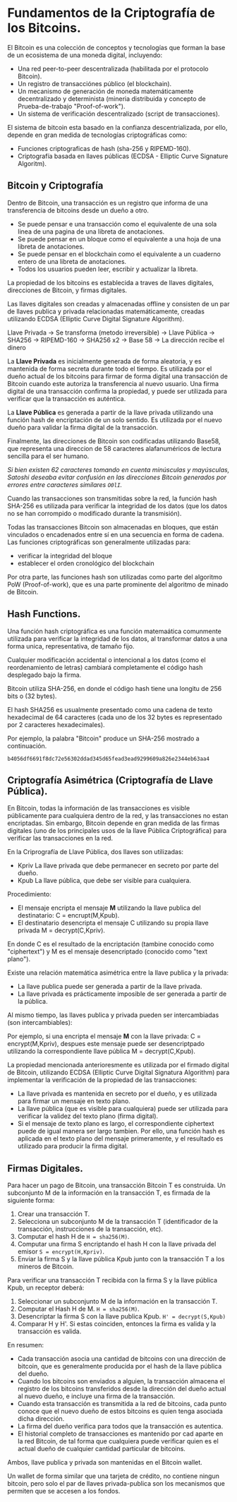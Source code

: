 # Fundamentos de la Criptografía de los Bitcoins.

El Bitcoin es una colección de conceptos y tecnologías que forman la base de un ecosistema de una moneda digital, incluyendo:

- Una red peer-to-peer descentralizada (habilitada por el protocolo Bitcoin).
- Un registro de transacciónes público (el blockchain).
- Un mecanismo de generación de moneda matemáticamente decentralizado y determinista (mineria distribuida y concepto de Prueba-de-trabajo "Proof-of-work").
- Un sistema de verificación descentralizado (script de transacciones).

El sistema de bitcoin esta basado en la confianza descentrializada, por ello, depende en gran medida de tecnologías criptográficas como:

- Funciones criptograficas de hash (sha-256 y RIPEMD-160).
- Criptografía basada en llaves públicas (ECDSA - Elliptic Curve Signature Algoritm).

## Bitcoin y Criptografía

Dentro de Bitcoin, una transacción es un registro que informa de una transferencia de bitcoins desde un dueño a otro.

- Se puede pensar e una transacción como el equivalente de una sola linea de una pagina de una libreta de anotaciones.
- Se puede pensar en un bloque como el equivalente a una hoja de una libreta de anotaciones.
- Se puede pensar en el blockchain como el equivalente a un cuaderno entero de una libreta de anotaciones.
- Todos los usuarios pueden leer, escribir y actualizar la libreta.

La propiedad de los bitcoins es establecida a traves de llaves digitales, direcciones de Bitcoin, y firmas digitales.

Las llaves digitales son creadas y almacenadas offline y consisten de un par de llaves publica y privada relacionadas matemáticamente, creadas utilizando ECDSA (Elliptic Curve Digital Signature Algorithm).

Llave Privada ->
Se transforma (metodo irreversible) ->
Llave Pública ->
SHA256 ->
RIPEMD-160 ->
SHA256 x2 ->
Base 58 ->
La dirección recibe el dinero

La **Llave Privada** es inicialmente generada de forma aleatoria, y es mantenida de forma secreta durante todo el tiempo. Es utilizada por el dueño actual de los bitcoins para firmar de forma digital una transacción de Bitcoin cuando este autoriza la transferencia al nuevo usuario. Una firma digital de una transacción confirma la propiedad, y puede ser utilizada para verificar que la transacción es auténtica.

La **Llave Pública** es generada a partir de la llave privada utilizando una función hash de encriptación de un solo sentido. Es utilizada por el nuevo dueño para validar la firma digital de la transacción.

Finalmente, las direcciones de Bitcoin son codificadas utilizando Base58, que representa una direccion de 58 caracteres alafanuméricos de lectura sencilla para el ser humano.

*Si bien existen 62 caracteres tomando en cuenta minúsculas y mayúsculas, Satoshi deseaba evitar confusión en las direcciones Bitcoin generados por errores entre caracteres similares `O0lI`.*

Cuando las transacciones son transmitidas sobre la red, la función hash SHA-256 es utilizada para verificar la integridad de los datos (que los datos no se han corrompido o modificado durante la transmisión).

Todas las transacciones Bitcoin son almacenadas en bloques, que están vinculados o encadenados entre sí en una secuencia en forma de cadena. Las funciones criptográficas son generalmente utilizadas para:

- verificar la integridad del bloque
- establecer el orden cronológico del blockchain

Por otra parte, las funciones hash son utilizadas como parte del algoritmo PoW (Proof-of-work), que es una parte prominente del algoritmo de minado de Bitcoin.

## Hash Functions.

Una función hash criptográfica es una función matemaática comunmente utilizada para verificar la integridad de los datos, al transformar datos a una forma unica, representativa, de tamaño fijo.

Cualquier modificación accidental o intencional a los datos (como el reordenamiento de letras) cambiará completamente el código hash desplegado bajo la firma.

Bitcoin utiliza SHA-256, en donde el código hash tiene una longitu de 256 bits o (32 bytes).

El hash SHA256 es usualmente presentado como una cadena de texto hexadecimal de 64 caracteres (cada uno de los 32 bytes es representado por 2 caracteres hexadecimales).

Por ejemplo, la palabra "Bitcoin" produce un SHA-256 mostrado a continuación.

```
b4056df6691f8dc72e56302ddad345d65fead3ead9299609a826e2344eb63aa4
```

## Criptografía Asimétrica (Criptografía de Llave Pública).

En Bitcoin, todas la información de las transacciones es visible públicamente para cualquiera dentro de la red, y las transacciones no estan encriptadas. Sin embargo, Bitcoin depende en gran medida de las firmas digitales (uno de los principales usos de la llave Pública Criptográfica) para verificar las transacciones en la red.

En la Criprografía de Llave Pública, dos llaves son utilizadas:

- Kpriv La llave privada que debe permanecer en secreto por parte del dueño.
- Kpub La llave pública, que debe ser visible para cualquiera.

Procedimiento:

- El mensaje encripta el mensaje **M** utilizando la llave publica del destinatario: C = encrupt(M,Kpub).
- El destinatario desencripta el mensaje C utilizando su propia llave privada M = decrypt(C,Kpriv).

En donde C es el resultado de la encriptación (tambine conocido como "ciphertext") y M es el mensaje desencriptado (conocido como "text plano").

Existe una relación matemática asimétrica entre la llave publica y la privada:

- La llave publica puede ser generada a partir de la llave privada.
- La llave privada es prácticamente imposible de ser generada a partir de la pública.

Al mismo tiempo, las llaves publica y privada pueden ser intercambiadas (son intercambiables):

Por ejemplo, si una encripta el mensaje **M** con la llave privada: C = encrypt(M,Kpriv), despues este mensaje puede ser desencriptpado utilizando la correspondiente llave pública M = decrypt(C,Kpub).

La propiedad mencionada anterioresmente es utilizada por el firmado digital de Bitcoin, utilizando ECDSA (Elliptic Curve Digital Signatura Algorithm) para implementar la verificación de la propiedad de las transacciones:

- La llave privada es mantenida en secreto por el dueño, y es utilizada para firmar un mensaje en texto plano.
- La llave pública (que es visible para cualquiera) puede ser utilizada para verificar la validez del texto plano (firma digital).
- Si el mensaje de texto plano es largo, el correspondiente ciphertext puede de igual manera ser largo tambien. Por ello, una función hash es aplicada en el texto plano del mensaje primeramente, y el resultado es utilizado para producir la firma digital.

## Firmas Digitales.

Para hacer un pago de Bitcoin, una transacción Bitcoin T es construida. Un subconjunto M de la información en la transacción T, es firmada de la siguiente forma:

1. Crear una transacción T.
2. Selecciona un subconjunto M de la transacción T (identificador de la transacción, instrucciones de la transacción, etc).
3. Computar el hash H de `H = sha256(M)`.
4. Computar una firma S encriptando el hash H con la llave privada del emisor `S = encrypt(H,Kpriv)`.
5. Enviar la firma S y la llave pública Kpub junto con la transacción T a los mineros de Bitcoin.

Para verificar una transacción T recibida con la firma S y la llave pública Kpub, un receptor deberá:

1. Seleccionar un subconjunto M de la información en la transacción T.
2. Computar el Hash H de M. `H = sha256(M)`.
3. Desencriptar la firma S con la llave publica Kpub. `H' = decrypt(S,Kpub)`
4. Comparar H y H'. Si estas coinciden, entonces la firma es valida y la transacción es valida.

En resumen:

- Cada transacción asocia una cantidad de bitcoins con una dirección de bitcoin, que es generalmente producida por el hash de la llave pública del dueño.
- Cuando los bitcoins son enviados a alguien, la transacción almacena el registro de los bitcoins transferidos desde la dirección del dueño actual al nuevo dueño, e incluye una firma de la transacción.
- Cuando esta transacción es transmitida a la red de bitcoins, cada punto conoce que el nuevo dueño de estos bitcoins es quien tenga asociada dicha dirección.
- La firma del dueño verifica para todos que la transacción es autentica.
- El historial completo de transacciones es mantenido por cad aparte en la red Bitcoin, de tal forma que cualquiera puede verificar quien es el actual dueño de cualquier cantidad particular de bitcoins.

Ambos, llave publica y privada son mantenidas en el Bitcoin wallet.

Un wallet de forma similar que una tarjeta de crédito, no contiene ningun bitcoin, pero solo el par de llaves privada-publica son los mecanismos que permiten que se accesen a los fondos.

